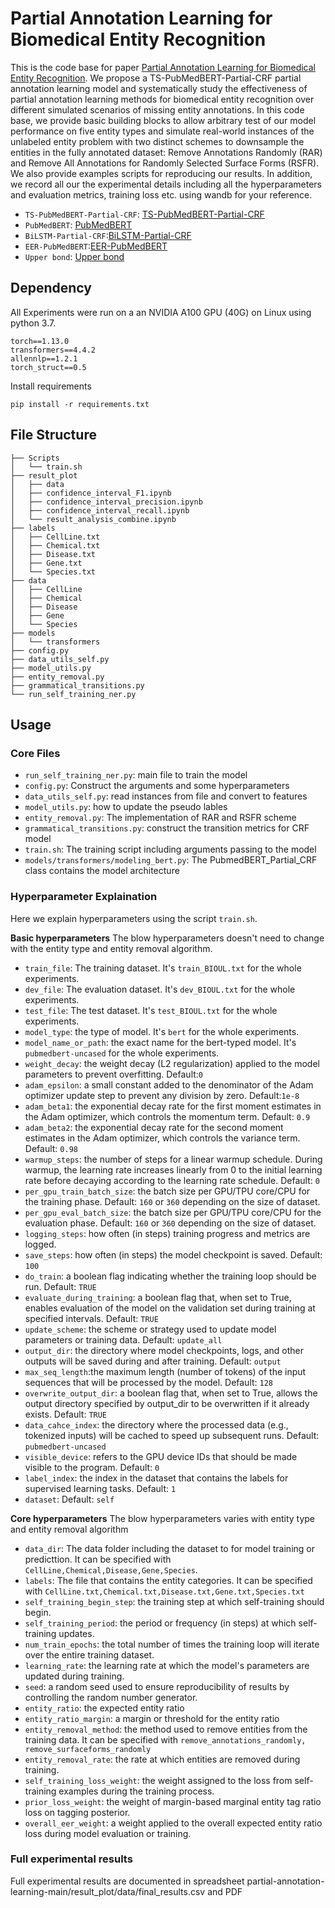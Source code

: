 # Partial Annotation Learning for Biomedical Entity Recognition
This is the code base for paper [Partial Annotation Learning for Biomedical Entity Recognition](https://arxiv.org/abs/2305.13120).
We propose a TS-PubMedBERT-Partial-CRF partial annotation learning model and systematically study the effectiveness of partial annotation learning methods for biomedical entity recognition over different simulated scenarios of missing entity annotations. 
In this code base, we provide basic building blocks to allow arbitrary test of our model performance on five entity types and simulate real-world instances of the unlabeled entity problem with two distinct schemes to downsample the entities in the fully annotated dataset: Remove Annotations Randomly (RAR) and Remove All Annotations for Randomly Selected Surface Forms (RSFR). We also provide examples scripts for reproducing our results. In addition, we record all our the experimental details including all the hyperparameters and evaluation metrics, training loss etc. using wandb for your reference.
- `TS-PubMedBERT-Partial-CRF`: [TS-PubMedBERT-Partial-CRF](https://wandb.ai/possible961/TS-PubMedBERT-Partial-CRF)
- `PubMedBERT`: [PubMedBERT](https://wandb.ai/possible961/PubMedBERT)
- `BiLSTM-Partial-CRF`:[BiLSTM-Partial-CRF](https://wandb.ai/possible961/BiLSTM-Partial-CRF)
- `EER-PubMedBERT`:[EER-PubMedBERT](https://wandb.ai/possible961/EER-PubMedBERT)
- `Upper bond`: [Upper bond](https://wandb.ai/possible961/pubmedbert%20upperbond)
 


## Dependency
All Experiments were run on a an NVIDIA A100 GPU (40G) on Linux using python 3.7.

```
torch==1.13.0
transformers==4.4.2
allennlp==1.2.1
torch_struct==0.5
```
Install requirements

```
pip install -r requirements.txt
```


## File Structure

```
├── Scripts
│   └── train.sh
├── result_plot
│   ├── data
│   ├── confidence_interval_F1.ipynb
│   ├── confidence_interval_precision.ipynb
│   ├── confidence_interval_recall.ipynb
│   └── result_analysis_combine.ipynb
├── labels
│   ├── CellLine.txt
│   ├── Chemical.txt
│   ├── Disease.txt
│   ├── Gene.txt
│   └── Species.txt
├── data
│   ├── CellLine
│   ├── Chemical
│   ├── Disease
│   ├── Gene
│   └── Species
├── models
│   └── transformers
├── config.py
├── data_utils_self.py
├── model_utils.py
├── entity_removal.py
├── grammatical_transitions.py
└── run_self_training_ner.py

```

## Usage
### Core Files
- `run_self_training_ner.py`: main file to train the model
- `config.py`: Construct the arguments and some hyperparameters
- `data_utils_self.py`: read instances from file and convert to features
- `model_utils.py`: how to update the pseudo lables
- `entity_removal.py`: The implementation of RAR and RSFR scheme
- `grammatical_transitions.py`: construct the transition metrics for CRF model
- `train.sh`: The training script including arguments passing to the model
- `models/transformers/modeling_bert.py`: The PubmedBERT_Partial_CRF class contains the model architecture

### Hyperparameter Explaination
Here we explain hyperparameters using the script `train.sh`.

**Basic hyperparameters**
The blow hyperparameters doesn't need to change with the entity type and entity removal algorithm.

- `train_file`: The training dataset. It's `train_BIOUL.txt` for the whole experiments.
- `dev_file`: The evaluation dataset. It's `dev_BIOUL.txt` for the whole experiments.
- `test_file`: The test dataset. It's `test_BIOUL.txt` for the whole experiments.
- `model_type`: the type of model. It's `bert` for the whole experiments.
- `model_name_or_path`: the exact name for the bert-typed model. It's `pubmedbert-uncased` for the whole experiments.
- `weight_decay`: the weight decay (L2 regularization) applied to the model parameters to prevent overfitting. Default:`0`
- `adam_epsilon`: a small constant added to the denominator of the Adam optimizer update step to prevent any division by zero. Default:`1e-8`
- `adam_beta1`: the exponential decay rate for the first moment estimates in the Adam optimizer, which controls the momentum term. Default: `0.9`
- `adam_beta2`: the exponential decay rate for the second moment estimates in the Adam optimizer, which controls the variance term. Default: `0.98`
- `warmup_steps`: the number of steps for a linear warmup schedule. During warmup, the learning rate increases linearly from 0 to the initial learning rate before decaying according to the learning rate schedule. Default: `0`
- `per_gpu_train_batch_size`: the batch size per GPU/TPU core/CPU for the training phase. Default: `160` or `360` depending on the size of dataset.
- `per_gpu_eval_batch_size`: the batch size per GPU/TPU core/CPU for the evaluation phase. Default: `160` or `360` depending on the size of dataset.
- `logging_steps`: how often (in steps) training progress and metrics are logged.
- `save_steps`: how often (in steps) the model checkpoint is saved. Default: `100`
- `do_train`: a boolean flag indicating whether the training loop should be run. Default: `TRUE`
- `evaluate_during_training`: a boolean flag that, when set to True, enables evaluation of the model on the validation set during training at specified intervals. Default: `TRUE`
- `update_scheme`: the scheme or strategy used to update model parameters or training data. Default: `update_all`
- `output_dir`: the directory where model checkpoints, logs, and other outputs will be saved during and after training. Default: `output`
- `max_seq_length`:the maximum length (number of tokens) of the input sequences that will be processed by the model.  Default: `128`
- `overwrite_output_dir`: a boolean flag that, when set to True, allows the output directory specified by output_dir to be overwritten if it already exists.  Default: `TRUE`
- `data_cahce_index`: the directory where the processed data (e.g., tokenized inputs) will be cached to speed up subsequent runs. Default: `pubmedbert-uncased`
- `visible_device`: refers to the GPU device IDs that should be made visible to the program. Default: `0`
- `label_index`: the index in the dataset that contains the labels for supervised learning tasks. Default: `1`
- `dataset`: Default: `self`

**Core hyperparameters**
The blow hyperparameters varies with entity type and entity removal algorithm
- `data_dir`:  The data folder including the dataset to for model training or predicttion. It can be specified with `CellLine,Chemical,Disease,Gene,Species`.
- `labels`: The file that contains the entity categories. It can be specified with `CellLine.txt,Chemical.txt,Disease.txt,Gene.txt,Species.txt`
- `self_training_begin_step`: the training step at which self-training should begin.
- `self_training_period`: the period or frequency (in steps) at which self-training updates.
- `num_train_epochs`: the total number of times the training loop will iterate over the entire training dataset.
- `learning_rate`:  the learning rate at which the model's parameters are updated during training.
- `seed`: a random seed used to ensure reproducibility of results by controlling the random number generator.
- `entity_ratio`: the expected entity ratio
- `entity_ratio_margin`: a margin or threshold for the entity ratio
- `entity_removal_method`:  the method used to remove entities from the training data. It can be specified with `remove_annotations_randomly, remove_surfaceforms_randomly`
- `entity_removal_rate`: the rate at which entities are removed during training.
- `self_training_loss_weight`: the weight assigned to the loss from self-training examples during the training process.
- `prior_loss_weight`: the weight of margin-based marginal entity tag ratio loss on tagging posterior. 
- `overall_eer_weight`:  a weight applied to the overall expected entity ratio loss during model evaluation or training.


### Full experimental results
Full experimental results are documented in spreadsheet partial-annotation-learning-main/result_plot/data/final_results.csv and PDF 